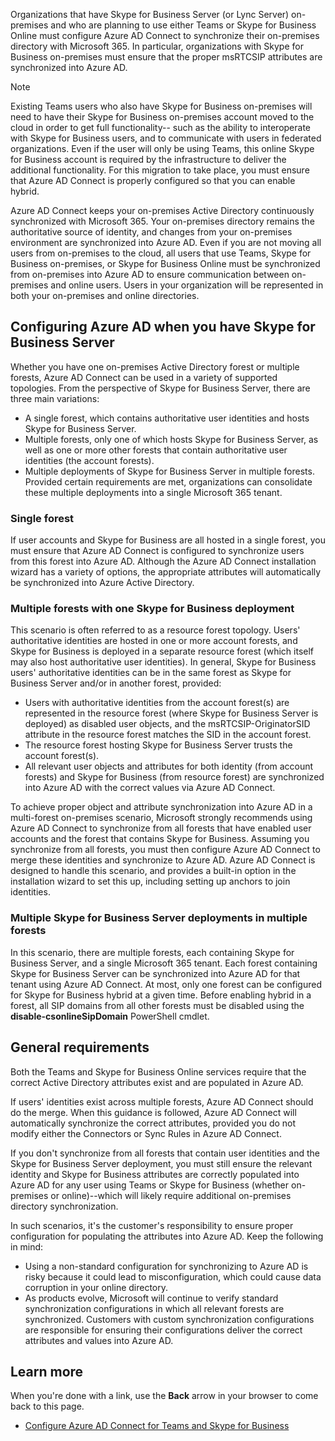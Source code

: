 Organizations that have Skype for Business Server (or Lync Server) on-premises and who are planning to use either Teams or Skype for Business Online must configure Azure AD Connect to synchronize their on-premises directory with Microsoft 365. In particular, organizations with Skype for Business on-premises must ensure that the proper msRTCSIP attributes are synchronized into Azure AD.

>[!NOTE]
> Existing Teams users who also have Skype for Business on-premises will need to have their Skype for Business on-premises account moved to the cloud in order to get full functionality-- such as the ability to interoperate with Skype for Business users, and to communicate with users in federated organizations. Even if the user will only be using Teams, this online Skype for Business account is required by the infrastructure to deliver the additional functionality. For this migration to take place, you must ensure that Azure AD Connect is properly configured so that you can enable hybrid.  

Azure AD Connect keeps your on-premises Active Directory continuously synchronized with Microsoft 365. Your on-premises directory remains the authoritative source of identity, and changes from your on-premises environment are synchronized into Azure AD. Even if you are not moving all users from on-premises to the cloud, all users that use Teams, Skype for Business on-premises, or Skype for Business Online must be synchronized from on-premises into Azure AD to ensure communication between on-premises and online users. Users in your organization will be represented in both your on-premises and online directories.

## Configuring Azure AD when you have Skype for Business Server

Whether you have one on-premises Active Directory forest or multiple forests, Azure AD Connect can be used in a variety of supported topologies. From the perspective of Skype for Business Server, there are three main variations:

- A single forest, which contains authoritative user identities and hosts Skype for Business Server.
- Multiple forests, only one of which hosts Skype for Business Server, as well as one or more other forests that contain authoritative user identities (the account forests).
- Multiple deployments of Skype for Business Server in multiple forests. Provided certain requirements are met, organizations can consolidate these multiple deployments into a single Microsoft 365 tenant.

### Single forest

If user accounts and Skype for Business are all hosted in a single forest, you must ensure that Azure AD Connect is configured to synchronize users from this forest into Azure AD. Although the Azure AD Connect installation wizard has a variety of options, the appropriate attributes will automatically be synchronized into Azure Active Directory.

### Multiple forests with one Skype for Business deployment

This scenario is often referred to as a resource forest topology. Users' authoritative identities are hosted in one or more account forests, and Skype for Business is deployed in a separate resource forest (which itself may also host authoritative user identities). In general, Skype for Business users' authoritative identities can be in the same forest as Skype for Business Server and/or in another forest, provided:

- Users with authoritative identities from the account forest(s) are represented in the resource forest (where Skype for Business Server is deployed) as disabled user objects, and the msRTCSIP-OriginatorSID attribute in the resource forest matches the SID in the account forest.
- The resource forest hosting Skype for Business Server trusts the account forest(s).
- All relevant user objects and attributes for both identity (from account forests) and Skype for Business (from resource forest) are synchronized into Azure AD with the correct values via Azure AD Connect.

To achieve proper object and attribute synchronization into Azure AD in a multi-forest on-premises scenario, Microsoft strongly recommends using Azure AD Connect to synchronize from all forests that have enabled user accounts and the forest that contains Skype for Business. Assuming you synchronize from all forests, you must then configure Azure AD Connect to merge these identities and synchronize to Azure AD. Azure AD Connect is designed to handle this scenario, and provides a built-in option in the installation wizard to set this up, including setting up anchors to join identities.

### Multiple Skype for Business Server deployments in multiple forests

In this scenario, there are multiple forests, each containing Skype for Business Server, and a single Microsoft 365 tenant. Each forest containing Skype for Business Server can be synchronized into Azure AD for that tenant using Azure AD Connect. At most, only one forest can be configured for Skype for Business hybrid at a given time. Before enabling hybrid in a forest, all SIP domains from all other forests must be disabled using the **disable-csonlineSipDomain** PowerShell cmdlet.

## General requirements

Both the Teams and Skype for Business Online services require that the correct Active Directory attributes exist and are populated in Azure AD.

If users' identities exist across multiple forests, Azure AD Connect should do the merge. When this guidance is followed, Azure AD Connect will automatically synchronize the correct attributes, provided you do not modify either the Connectors or Sync Rules in Azure AD Connect.

If you don't synchronize from all forests that contain user identities and the Skype for Business Server deployment, you must still ensure the relevant identity and Skype for Business attributes are correctly populated into Azure AD for any user using Teams or Skype for Business (whether on-premises or online)--which will likely require additional on-premises directory synchronization.

In such scenarios, it's the customer's responsibility to ensure proper configuration for populating the attributes into Azure AD. Keep the following in mind:

- Using a non-standard configuration for synchronizing to Azure AD is risky because it could lead to misconfiguration, which could cause data corruption in your online directory.
- As products evolve, Microsoft will continue to verify standard synchronization configurations in which all relevant forests are synchronized. Customers with custom synchronization configurations are responsible for ensuring their configurations deliver the correct attributes and values into Azure AD.

## Learn more

When you're done with a link, use the **Back** arrow in your browser to come back to this page.

- [Configure Azure AD Connect for Teams and Skype for Business](/SkypeForBusiness/hybrid/configure-azure-ad-connect)
